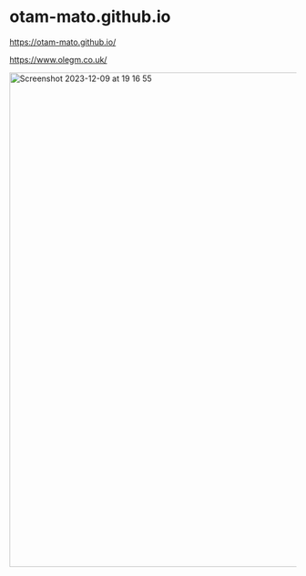# otam-mato.github.io

https://otam-mato.github.io/

https://www.olegm.co.uk/


<img width="868" alt="Screenshot 2023-12-09 at 19 16 55" src="https://github.com/otam-mato/otam-mato.github.io/assets/113034133/88c2d3a3-f528-47c1-a915-1abf50f51fde">

